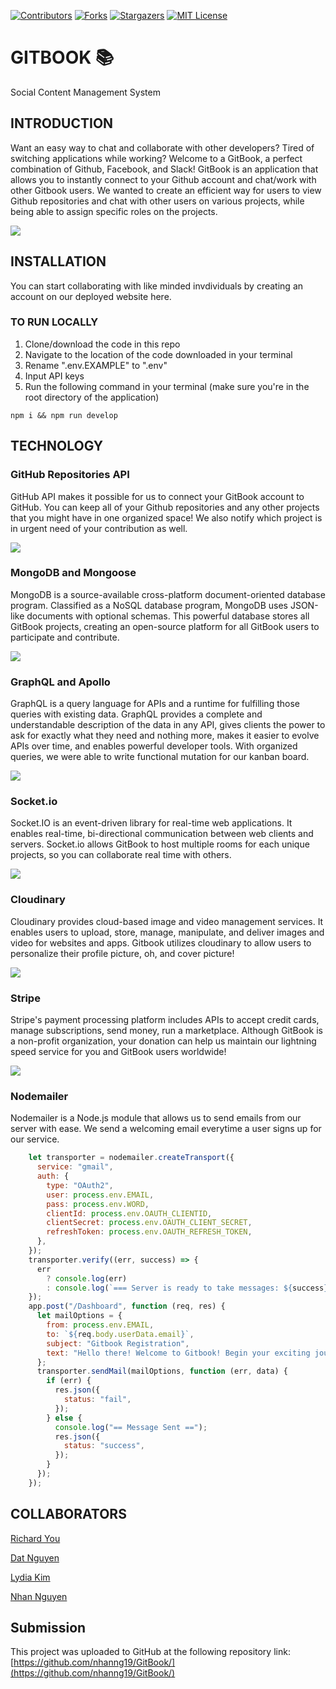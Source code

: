 [![Contributors][contributors-shield]][contributors-url]
[![Forks][forks-shield]][forks-url]
[![Stargazers][stars-shield]][stars-url]
[![MIT License][license-shield]][license-url]

# GITBOOK 📚
Social Content Management System

## INTRODUCTION

Want an easy way to chat and collaborate with other developers? Tired of switching applications while working? Welcome to a GitBook, a perfect combination of Github, Facebook, and Slack! GitBook is an application that allows you to instantly connect to your Github account and chat/work with other Gitbook users. We wanted to create an efficient way for users to view Github repositories and chat with other users on various projects, while being able to assign specific roles on the projects.

![](./assets/landing.PNG)

## INSTALLATION

You can start collaborating with like minded invdividuals by creating an account on our deployed website here.

### TO RUN LOCALLY
1. Clone/download the code in this repo
2. Navigate to the location of the code downloaded in your terminal
3. Rename ".env.EXAMPLE" to ".env"
4. Input API keys
6. Run the following command in your terminal (make sure you're in the root directory of the application)
```git
npm i && npm run develop
```

## TECHNOLOGY

### GitHub Repositories API
GitHub API makes it possible for us to connect your GitBook account to GitHub. You can keep all of your Github repositories and any other projects that you might have in one organized space! We also notify which project is in urgent need of your contribution as well. 

![](/assets/github.PNG)

### MongoDB and Mongoose
MongoDB is a source-available cross-platform document-oriented database program. Classified as a NoSQL database program, MongoDB uses JSON-like documents with optional schemas. This powerful database stores all GitBook projects, creating an open-source platform for all GitBook users to participate and contribute. 

![](/assets/mongo.PNG)

### GraphQL and Apollo
GraphQL is a query language for APIs and a runtime for fulfilling those queries with existing data. GraphQL provides a complete and understandable description of the data in any API, gives clients the power to ask for exactly what they need and nothing more, makes it easier to evolve APIs over time, and enables powerful developer tools. With organized queries, we were able to write functional mutation for our kanban board.

![](/assets/kanban.PNG)

### Socket.io
Socket.IO is an event-driven library for real-time web applications. It enables real-time, bi-directional communication between web clients and servers. Socket.io allows GitBook to host multiple rooms for each unique projects, so you can collaborate real time with others.

![](/assets/chat.PNG)

### Cloudinary
Cloudinary provides cloud-based image and video management services. It enables users to upload, store, manage, manipulate, and deliver images and video for websites and apps. Gitbook utilizes cloudinary to allow users to personalize their profile picture, oh, and cover picture! 

![](/assets/profile.PNG)

### Stripe 
 Stripe's payment processing platform includes APIs to accept credit cards, manage subscriptions, send money, run a marketplace. Although GitBook is a non-profit organization, your donation can help us maintain our lightning speed service for you and GitBook users worldwide!

![](/assets/stripe.PNG)

### Nodemailer 
Nodemailer is a Node.js module that allows us to send emails from our server with ease. We send a welcoming email everytime a user signs up for our service.
```javascript
    let transporter = nodemailer.createTransport({
      service: "gmail",
      auth: {
        type: "OAuth2",
        user: process.env.EMAIL,
        pass: process.env.WORD,
        clientId: process.env.OAUTH_CLIENTID,
        clientSecret: process.env.OAUTH_CLIENT_SECRET,
        refreshToken: process.env.OAUTH_REFRESH_TOKEN,
      },
    });
    transporter.verify((err, success) => {
      err
        ? console.log(err)
        : console.log(`=== Server is ready to take messages: ${success} ===`);
    });
    app.post("/Dashboard", function (req, res) {
      let mailOptions = {
        from: process.env.EMAIL,
        to: `${req.body.userData.email}`,
        subject: "Gitbook Registration",
        text: "Hello there! Welcome to Gitbook! Begin your exciting journey of collaborating with fellow developers now!",
      };
      transporter.sendMail(mailOptions, function (err, data) {
        if (err) {
          res.json({
            status: "fail",
          });
        } else {
          console.log("== Message Sent ==");
          res.json({
            status: "success",
          });
        }
      });
    });
```
## COLLABORATORS

[Richard You](https://github.com/yichanyourichard)

[Dat Nguyen](https://github.com/crestatic)

[Lydia Kim](https://github.com/lydiakim10)

[Nhan Nguyen](https://github.com/nhanng19)

## Submission
This project was uploaded to GitHub at the following repository link:
[https://github.com/nhanng19/GitBook/](https://github.com/nhanng19/GitBook/)


[contributors-shield]: https://img.shields.io/github/contributors/nhanng19/GitBook.svg?style=for-the-badge
[contributors-url]: https://github.com/nhanng19/GitBook/graphs/contributors
[forks-shield]: https://img.shields.io/github/forks/nhanng19/GitBook.svg?style=for-the-badge
[forks-url]: https://github.com/nhanng19/GitBook/network/members
[stars-shield]: https://img.shields.io/github/stars/nhanng19/GitBook.svg?style=for-the-badge
[stars-url]: https://github.com/nhanng19/GitBook/stargazers
[license-shield]: https://img.shields.io/github/license/othneildrew/Best-README-Template.svg?style=for-the-badge
[license-url]: https://github.com/othneildrew/Best-README-Template/blob/master/LICENSE.txt